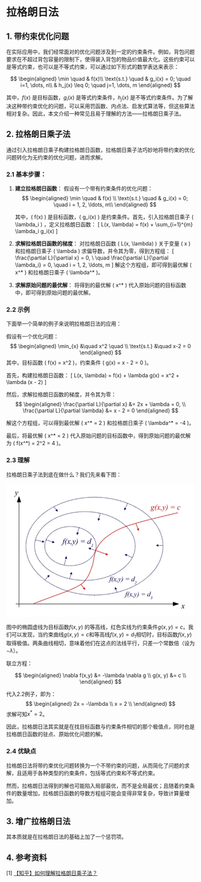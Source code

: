 # 拉格朗日法
## 1. 带约束优化问题
在实际应用中，我们经常面对的优化问题涉及到一定的约束条件。例如，背包问题要求在不超过背包容量的限制下，使得装入背包的物品价值最大化。这些约束可以是等式约束，也可以是不等式约束，可以通过如下形式的数学表达来表示：


$$
\begin{aligned}
    \min \quad & f(x)\\
    \text{s.t.} \quad & g_i(x) = 0; \quad i=1, \dots, n\\
    & h_j(x) \leq 0; \quad j=1, \dots, m
\end{aligned}
$$

其中，$f(x)$ 是目标函数，$g_i(x)$ 是等式约束条件，$h_j(x)$ 是不等式约束条件。为了解决这种带约束优化的问题，可以采用罚函数、内点法、启发式算法等，但这些算法相对复杂。因此，本文介绍一种常见且易于理解的方法——拉格朗日乘子法。

## 2. 拉格朗日乘子法
通过引入拉格朗日乘子构建拉格朗日函数，拉格朗日乘子法巧妙地将带约束的优化问题转化为无约束的优化问题，进而求解。

### 2.1 基本步骤：

1. **建立拉格朗日函数**：
   假设有一个带有约束条件的优化问题：
   $$
   \begin{aligned}
    \min \quad & f(x) \\
    \text{s.t.} \quad & g_i(x) = 0; \quad  i = 1, 2, \ldots, m\\
   \end{aligned}
   $$

   其中，\( f(x) \) 是目标函数，\( g_i(x) \) 是约束条件。首先，引入拉格朗日乘子 \( \lambda_i \) ，定义拉格朗日函数：
   \[
   L(x, \lambda) = f(x) + \sum_{i=1}^{m} \lambda_i g_i(x)
   \]

2. **求解拉格朗日函数的梯度**：
   对拉格朗日函数 \( L(x, \lambda) \) 关于变量 \( x \) 和拉格朗日乘子 \( \lambda \) 求偏导数，并令其为零，得到方程组：
   \[
   \frac{\partial L}{\partial x} = 0, \\
   \quad \frac{\partial L}{\partial \lambda_i} = 0, \quad i = 1, 2, \ldots, m
   \]
   解这个方程组，即可得到最优解 \( x^* \) 和拉格朗日乘子 \( \lambda^* \)。

3. **求解原始问题的最优解**：
   将得到的最优解 \( x^* \) 代入原始问题的目标函数中，即可得到原始问题的最优解。

### 2.2 示例
下面举一个简单的例子来说明拉格朗日法的应用：

假设有一个优化问题：
$$
\begin{aligned}
\min_{x} &\quad x^2 \quad \\
\text{s.t.} &\quad x-2 = 0
\end{aligned}
$$
其中，目标函数 \( f(x) = x^2 \)，约束条件 \( g(x) = x - 2 = 0 \)。

首先，构建拉格朗日函数：
\[
L(x, \lambda) = f(x) + \lambda g(x) = x^2 + \lambda (x - 2)
\]

然后，求解拉格朗日函数的梯度，并令其为零：
$$
\begin{aligned}
\frac{\partial L}{\partial x} &= 2x + \lambda = 0, \\
\frac{\partial L}{\partial \lambda} &= x - 2 = 0
\end{aligned}
$$

解这个方程组，可以得到最优解 \( x^* = 2 \) 和拉格朗日乘子 \( \lambda^* = -4 \)。

最后，将最优解 \( x^* = 2 \) 代入原始问题的目标函数中，得到原始问题的最优解为 \( f(x^*) = 2^2 = 4 \)。

### 2.3 理解
拉格朗日乘子法到底在做什么？我们先来看下图：

![](./images/拉格朗日理解.png)

图中的椭圆虚线为目标函数$f(x,y)$ 的等高线，红色实线为约束条件$g(x,y)=c$。我们可以发现，当约束曲线$g(x,y)=c$和等高线$f(x,y)=d_1$相切时，目标函数$f(x,y)$取得极值。两条曲线相切，意味着他们在这点的法线平行，只差一个常数倍（设为$-\lambda$）。

联立方程：

$$
\begin{aligned}
    \nabla f(x,y) &= -\lambda \nabla g \\
    g(x, y) &= c \\
\end{aligned}
$$

代入$2.2$例子，即为：
$$
\begin{aligned}
    2x = -\lambda \\
    x = 2 \\
\end{aligned}
$$
求解可知$x^* = 2$。

因此，拉格朗日法其实就是在找目标函数与约束条件相切的那个极值点，同时也是拉格朗日函数的驻点、原始优化问题的解。

### 2.4 优缺点
拉格朗日法将带约束优化问题转换为一个不带约束的问题，从而简化了问题的求解，且适用于各种类型的约束条件，包括等式约束和不等式约束。

然而，拉格朗日法得到的解也可能陷入局部最优，而不是全局最优；且随着约束条件的数量增加，拉格朗日函数的导数方程组可能会变得非常复杂，导致计算量增加。

## 3. 增广拉格朗日法

其本质就是在拉格朗日法的基础上加了一个惩罚项。


## 4. 参考资料
[1] [【知乎】如何理解拉格朗日乘子法？](https://www.zhihu.com/question/38586401) <br>

